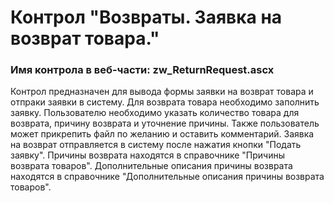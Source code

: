 ﻿---
description: 2.4.10.1
---
# Контрол "Возвраты. Заявка на возврат товара."
### Имя контрола в веб-части: zw_ReturnRequest.ascx
Контрол предназначен для вывода формы заявки на возврат товара и отпраки заявки в систему.
Для возврата товара необходимо заполнить заявку. Пользователю необходимо указать количество товара для возврата, причину возврата и уточнение причины. Также пользователь может прикрепить файл по желанию и оставить комментарий.
Заявка на возврат отправляется в систему после нажатия кнопки "Подать заявку".
Причины возврата находятся в справочнике "Причины возврата товаров".
Дополнительные описания причины возврата находятся в справочнике "Дополнительные описания причины возврата товаров".

